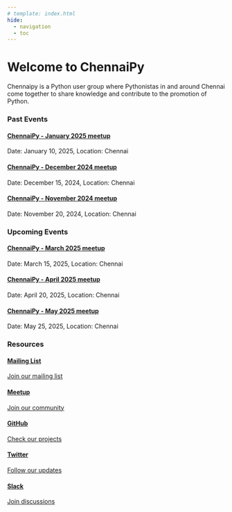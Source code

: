 ```yaml
---
# template: index.html
hide:
  - navigation
  - toc
---
```


<div class="hero">
  <h1>Welcome to ChennaiPy</h1>
  <p>Chennaipy is a Python user group where Pythonistas in and around Chennai come together to share knowledge and contribute to the promotion of Python.</p>
</div>

<div class="grid-container">
    <div class="grid-section section1">
        <div class="section-header">
            <h3>Past Events</h3>
        </div>
        <div class="section-content">
            <div class="event-cards">
                <div class="event-card">
                    <h4><a href="#">ChennaiPy - January 2025 meetup</a></h4>
                    <p>Date: January 10, 2025, Location: Chennai</p>
                </div>
                <div class="event-card">
                    <h4><a href="#">ChennaiPy - December 2024 meetup</a></h4>
                    <p>Date: December 15, 2024, Location: Chennai</p>
                </div>
                <div class="event-card">
                    <h4><a href="#">ChennaiPy - November 2024 meetup</a></h4>
                    <p>Date: November 20, 2024, Location: Chennai</p>
                </div>
            </div>
        </div>
    </div>
    <div class="grid-section section2">
        <div class="section-header">
            <h3>Upcoming Events</h3>
        </div>
        <div class="section-content">
            <div class="event-cards">
                <div class="event-card">
                    <h4><a href="#">ChennaiPy - March 2025 meetup</a></h4>
                    <p>Date: March 15, 2025, Location: Chennai</p>
                </div>
                <div class="event-card">
                    <h4><a href="#">ChennaiPy - April 2025 meetup</a></h4>
                    <p>Date: April 20, 2025, Location: Chennai</p>
                </div>
                <div class="event-card">
                    <h4><a href="#">ChennaiPy - May 2025 meetup</a></h4>
                    <p>Date: May 25, 2025, Location: Chennai</p>
                </div>
            </div>
        </div>
    </div>
    <div class="grid-section section3">
        <div class="section-header">
            <h3>Resources</h3>
        </div>
        <div class="section-content">
            <div class="resource-cards">
                <a href="https://mail.python.org/mailman/listinfo/chennaipy" class="resource-card" target="_blank">
                    <div class="card-content">
                        <i class="fas fa-envelope"></i>
                        <h4>Mailing List</h4>
                        <p>Join our mailing list</p>
                    </div>
                </a>
                <a href="https://www.meetup.com/chennaipy/" class="resource-card" target="_blank">
                    <div class="card-content">
                        <i class="fas fa-users"></i>
                        <h4>Meetup</h4>
                        <p>Join our community</p>
                    </div>
                </a>
                <a href="https://github.com/chennaipy" class="resource-card" target="_blank">
                    <div class="card-content">
                        <i class="fab fa-github"></i>
                        <h4>GitHub</h4>
                        <p>Check our projects</p>
                    </div>
                </a>
                <a href="https://twitter.com/chennaipy" class="resource-card" target="_blank">
                    <div class="card-content">
                        <i class="fab fa-twitter"></i>
                        <h4>Twitter</h4>
                        <p>Follow our updates</p>
                    </div>
                </a>
                <a href="https://chennaipy.slack.com" class="resource-card" target="_blank">
                    <div class="card-content">
                        <i class="fab fa-slack"></i>
                        <h4>Slack</h4>
                        <p>Join discussions</p>
                    </div>
                </a>
            </div>
        </div>
    </div>
</div>